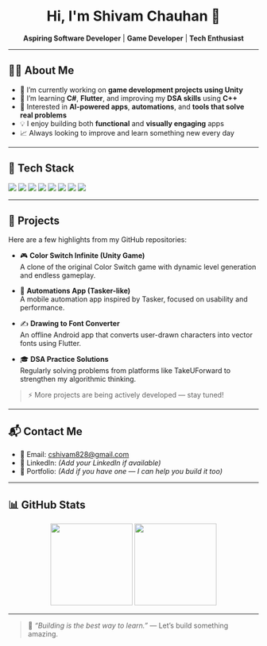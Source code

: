 <h1 align="center">Hi, I'm Shivam Chauhan 👋</h1>

<p align="center">
  <b>Aspiring Software Developer</b> | <b>Game Developer</b> | <b>Tech Enthusiast</b>  
</p>

---

## 👨‍💻 About Me

- 🔭 I’m currently working on **game development projects using Unity**  
- 🌱 I’m learning **C#**, **Flutter**, and improving my **DSA skills** using **C++**
- 🧠 Interested in **AI-powered apps**, **automations**, and **tools that solve real problems**
- 💡 I enjoy building both **functional** and **visually engaging** apps
- 📈 Always looking to improve and learn something new every day

---

## 🔧 Tech Stack

<p>
  <img src="https://img.shields.io/badge/C++-00599C?style=for-the-badge&logo=c%2B%2B&logoColor=white" />
  <img src="https://img.shields.io/badge/C Sharp-239120?style=for-the-badge&logo=c-sharp&logoColor=white" />
  <img src="https://img.shields.io/badge/Unity-000000?style=for-the-badge&logo=unity&logoColor=white" />
  <img src="https://img.shields.io/badge/Flutter-02569B?style=for-the-badge&logo=flutter&logoColor=white" />
  <img src="https://img.shields.io/badge/Dart-0175C2?style=for-the-badge&logo=dart&logoColor=white" />
  <img src="https://img.shields.io/badge/Java-ED8B00?style=for-the-badge&logo=java&logoColor=white" />
  <img src="https://img.shields.io/badge/Python-3776AB?style=for-the-badge&logo=python&logoColor=white" />
  <img src="https://img.shields.io/badge/Git-F05032?style=for-the-badge&logo=git&logoColor=white" />
</p>

---

## 📁 Projects

Here are a few highlights from my GitHub repositories:

- 🎮 **Color Switch Infinite (Unity Game)**  
  A clone of the original Color Switch game with dynamic level generation and endless gameplay.

- 🔧 **Automations App (Tasker-like)**  
  A mobile automation app inspired by Tasker, focused on usability and performance.

- ✍️ **Drawing to Font Converter**  
  An offline Android app that converts user-drawn characters into vector fonts using Flutter.

- 🎓 **DSA Practice Solutions**  
  Regularly solving problems from platforms like TakeUForward to strengthen my algorithmic thinking.

> ⚡ More projects are being actively developed — stay tuned!

---

## 📬 Contact Me

- 📧 Email: [cshivam828@gmail.com](mailto:cshivam828@gmail.com)
- 💼 LinkedIn: *(Add your LinkedIn if available)*
- 🧠 Portfolio: *(Add if you have one — I can help you build it too)*

---

## 📊 GitHub Stats

<p align="center">
  <img src="https://github-readme-stats.vercel.app/api?username=Chauhan-Shivam&show_icons=true&theme=default&hide_border=true" height="165" />
  <img src="https://github-readme-stats.vercel.app/api/top-langs/?username=Chauhan-Shivam&layout=compact&hide_border=true" height="165" />
</p>

---

> 🧭 *“Building is the best way to learn.”* — Let’s build something amazing.
